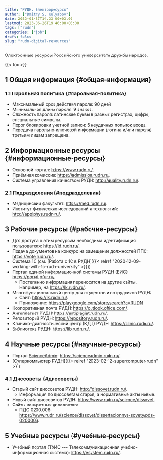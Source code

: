 ```yaml
---
title: "РУДН. Электроресурсы"
author: ["Dmitry S. Kulyabov"]
date: 2023-01-27T14:33:00+03:00
lastmod: 2023-06-26T19:46:00+03:00
tags: ["rudn"]
categories: ["job"]
draft: false
slug: "rudn-digital-resources"
---
```


Электронные ресурсы Российского университета дружбы народов.

<!--more-->

{{< toc >}}


## <span class="section-num">1</span> Общая информация {#общая-информация}


### <span class="section-num">1.1</span> Парольная политика {#парольная-политика}

-   Максимальный срок действия пароля: 90 дней
-   Минимальная длина пароля: 9 знаков.
-   Сложность пароля: латинские буквы в разных регистрах, цифры, специальные символы.
-   Порог блокировки учетной записи: 5 неудачных попыток входа.
-   Передача парольно-ключевой информации (логина и/или пароля) третьим лицам запрещена.


## <span class="section-num">2</span> Информационные ресурсы {#информационные-ресурсы}

-   Основной портал: <https://www.rudn.ru/>.
-   Приёмная комиссия: <https://admission.rudn.ru/>.
-   Система управления качеством РУДН: <http://quality.rudn.ru/>.


### <span class="section-num">2.1</span> Подразделения {#подразделения}

-   Медицинский факультет: <https://med.rudn.ru/>.
-   Институт физических исследований и технологий: <http://applphys.rudn.ru/>.


## <span class="section-num">3</span> Рабочие ресурсы {#рабочие-ресурсы}

-   Для доступа к этим ресурсам необходима идентификация пользователя: <https://id.rudn.ru/>.
-   Подача документов на конкурс на замещение должностей ППС: <https://vote.rudn.ru/>.
-   Система 1С (см. [Работа с 1С в РУДН]({{< relref "2020-12-09-working-with-1c-rudn-university" >}})).
-   Портал единой информационной системы РУДН (ЕИС): <https://portal.pfur.ru/>.
    -   Постепенно информация переносится на другие сайты. Например, на <https://lk.rudn.ru/>.
-   Многофункциональный центр для студентов и сотрудников РУДН:
    -   Сайт: <https://lk.rudn.ru/>.
    -   Приложение: <https://play.google.com/store/search?q=RUDN>
-   Корпоративная почта РУДН: <https://outlook.office.com/>.
-   Антиплагиат РУДН: <https://antiplagiat.rudn.ru/>.
-   Репозиторий РУДН: <https://repository.rudn.ru/>.
-   Клинико-диагностический центр (КДЦ) РУДН: <https://clinic.rudn.ru/>.
-   Библиотека РУДН: <https://lib.rudn.ru/>.


## <span class="section-num">4</span> Научные ресурсы {#научные-ресурсы}

-   Портал [ScienceAdmin](https://www.scienceadmin.ru/): <https://scienceadmin.rudn.ru/>.
-   [Суперкомпьютер РУДН]({{< relref "2023-02-12-supercomputer-rudn" >}})


### <span class="section-num">4.1</span> Диссоветы {#диссоветы}

-   Старый сайт диссоветов РУДН: <http://dissovet.rudn.ru/>.
    -   Информация по диссоветам старая, а нормативные акты новые.
-   Новый сайт диссоветов РУДН: <https://www.rudn.ru/science/dissovet>.
-   Сайты конкретных диссоветов:
    -   ПДС 0200.006: <https://www.rudn.ru/science/dissovet/dissertacionnye-sovety/pds-0200006>.


## <span class="section-num">5</span> Учебные ресурсы {#учебные-ресурсы}

-   Учебный портал (ТУИС --- Телекоммуникационная учебно-информационная система): <https://esystem.rudn.ru/>.
